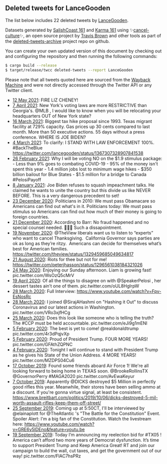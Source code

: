 ## Deleted tweets for LanceGooden

The list below includes 22 deleted tweets by
[LanceGooden](https://twitter.com/LanceGooden).



Datasets generated by [SalishCoast 161](https://twitter.com/SalishCoastA) and [Karma 161](https://twitter.com/KarmaOneSixOne)
using ✨[cancel-culture](https://github.com/travisbrown/cancel-culture)✨, an open source project by [Travis Brown](https://twitter.com/travisbrown) 
and other tools as part of the [deleted-tweets-archive](https://github.com/salcoast/deleted-tweets-archive/) project repo on github.

You can create your own updated version of this document by checking out and configuring the
repository and then running the following commands:

```bash
$ cargo build --release
$ target/release/twcc deleted-tweets --report LanceGooden
```

Please note that all tweets quoted here are sourced from the
[Wayback Machine](https://web.archive.org) and were not directly accessed through the Twitter API or
any Twitter client.

* [12 May 2021](https://web.archive.org/web/20210512031554/https://twitter.com/Lancegooden/status/1392317533504614401): FIRE LIZ CHENEY!
* [ 7 April 2021](https://web.archive.org/web/20210407191646/https://twitter.com/Lancegooden/status/1379875740313784320): New York's voting laws are more RESTRICTIVE than Georgia's.   @MLB ,  I would like to know when you will be relocating your headquarters OUT of New York state?
* [16 March 2021](https://web.archive.org/web/20210316115914/https://twitter.com/Lancegooden/status/1371793131499352065): Biggest tax hike proposal since 1993.  Texas migrant facility at 729% capacity.  Gas prices up 30 cents compared to last month.  More than 50 executive actions.  55 days without a press conference.  WHERE IS JOE BIDEN?
* [ 4 March 2021](https://web.archive.org/web/20210304030202/https://twitter.com/Lancegooden/status/1367309249198624768): To clarify: I STAND WITH LAW ENFORCEMENT 100%.  #BackTheBlue  https://twitter.com/lancegooden/status/1367307328907841538
* [26 February 2021](https://web.archive.org/web/20210226203452/https://twitter.com/Lancegooden/status/1365399906186313729): Why I will be voting NO on the $1.9 stimulus package:  - Less than 9% goes to combating COVID-19  - 95% of the money isn't spent this year  - 1.4 million jobs lost to minimum wage hikes  - $350 billion bailout for Blue States  - $1.5 million for a bridge to Canada   #PelosiPayoff
* [ 8 January 2021](https://web.archive.org/web/20210108201436/https://twitter.com/Lancegooden/status/1347637720076713985): Joe Biden refuses to squash impeachment talks.  He claimed he wants to unite the country but this divide us like NEVER BEFORE.  This is a very dangerous precedent to set!
* [23 December 2020](https://web.archive.org/web/20201223004220/https://twitter.com/Lancegooden/status/1341541818366709760): Politicians in 2010:  We must pass Obamacare so Americans can find out what's in it.  Politicians today:  We must pass stimulus so Americans can find out how much of their money is going to foreign countries.
* [21 December 2020](https://web.archive.org/web/20201221183349/https://twitter.com/Lancegooden/status/1341089508234842112): According to Barr: No fraud happened and no special counsel needed.   🤦🏻‍♂️  Such a dissapointment.
* [19 November 2020](https://web.archive.org/web/20201119204800/https://twitter.com/Lancegooden/status/1329526587428139009): @TheView  liberals want us to listen to “experts” who want to cancel Thanksgiving.   California Governor says parties are ok as long as they’re ritzy.   Americans can decide for themselves what’s best for American families. https://twitter.com/theview/status/1329459685049634817
* [21 August 2020](https://web.archive.org/web/20200821015859/https://twitter.com/Lancegooden/status/1296627782718545923): Riots for thee but not for me! https://twitter.com/peterjhasson/status/1296561038184321026
* [24 May 2020](https://web.archive.org/web/20200524235439/https://twitter.com/Lancegooden/status/1264702644184133633): Enjoying our Sunday afternoon. Liam is growing fast! pic.twitter.com/WsOzQ5cMrV
* [19 April 2020](https://web.archive.org/web/20200503063404/https://twitter.com/Lancegooden/status/1251994794781478919): Of all the things to disagree on with  @SpeakerPelosi , her dessert tastes ain’t one of them. pic.twitter.com/oUL8HglrpW
* [28 March 2020](https://web.archive.org/web/20200328220917/https://twitter.com/Lancegooden/status/1244003930994073601): Full Interview: https://www.youtube.com/watch?v=Fpv-EsNosRc
* [28 March 2020](https://web.archive.org/web/20200328220917/https://twitter.com/Lancegooden/status/1244003930994073601): I joined  @SirajAHashmi  on "Hashing it Out" to discuss Coronavirus and our latest actions in Washington. pic.twitter.com/VRo3xjfHCg
* [25 March 2020](https://web.archive.org/web/20201117054427/https://twitter.com/Lancegooden/status/1242889543172399104): Does this look like someone who is telling the truth?  The  #CCP  must be held accountable. pic.twitter.com/eJi9g1mENl
* [ 5 February 2020](https://web.archive.org/web/20200205225508/https://twitter.com/Lancegooden/status/1224909527960735744): The best is yet to come!  @realdonaldtrump     pic.twitter.com/4r3dPqjvXp
* [ 5 February 2020](https://web.archive.org/web/20200205165615/https://twitter.com/Lancegooden/status/1224901619516657664): Proud of President Trump.   FOUR MORE YEARS!   pic.twitter.com/GFAthZQPNC
* [ 4 February 2020](https://web.archive.org/web/20200206144147/https://twitter.com/Lancegooden/status/1224728671145078784): Tonight I will continue to stand with President Trump as he gives his State of the Union Address.  4 MORE YEARS! pic.twitter.com/MZDPS04Cu6
* [17 October 2019](https://web.archive.org/web/20191017183002/https://twitter.com/Lancegooden/status/1184893985329942533): Found some friends aboard Air Force 1! We're all looking forward to being home in TEXAS soon.  @BrookeRollinsTX   @GovernorPerry   #MAGA2020  pic.twitter.com/AvEwaKeyur
* [ 7 October 2019](https://web.archive.org/web/20191007213617/https://twitter.com/Lancegooden/status/1181320632992223235): Apparently  @DICKS  destroyed $5 Million in perfectly good rifles this year.  Meanwhile, their stores have been selling ammo at a discount.   If you're gonna virtue signal, at least be consistent. https://www.breitbart.com/politics/2019/10/06/dicks-destroyed-5-mil-worth-assault-rifles-keep-them-off-street/
* [25 September 2019](https://web.archive.org/web/20190925224729/https://twitter.com/Lancegooden/status/1176988955977363456): Coming up at 5:50CT, I'll be interviewed by  @elainaplott  for  @TheAtlantic 's "The Battle for the Constitution" Event.  Spoiler Alert: I'm a big fan of the Constitution.  Watch the livestream here: https://www.youtube.com/watch?v=GRE6y5lDEno&feature=youtu.be
* [19 September 2019](https://web.archive.org/web/20190919143529/https://twitter.com/Lancegooden/status/1174684854522458112): Today I’m announcing my reelection bid for  #TX05 ! America can’t afford two more years of Democrat dysfunction. It’s time to support President Trump and Keep America Great!   RT and join our campaign to build the wall, cut taxes, and get the government out of our way! pic.twitter.com/FlAC7hsPRz

